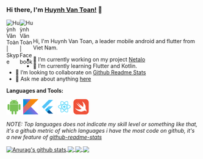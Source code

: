 ### Hi there, I'm [Huynh Van Toan!](https://github.com/ToanMobile) 👋

<a href="skype:hvtoan.dev?userinfo">
  <img align="left" alt="Huỳnh Văn Toàn | Skype" width="35px" src="https://upload.wikimedia.org/wikipedia/commons/6/60/Skype_logo_%282019%E2%80%93present%29.svg"/>
</a>
<a href="https://www.facebook.com/VanToanIT/">
  <img align="left" alt="Huỳnh Văn Toàn | Facebook" width="35px" src="https://upload.wikimedia.org/wikipedia/commons/thumb/c/c2/F_icon.svg/534px-F_icon.svg.png" />
</a>

<br />
<br />

Hi, I'm Huynh Van Toan, a leader mobile android and flutter from Viet Nam.

- 🔭 I’m currently working on my project [Netalo](https://github.com/ToanMobile/convoychat)
- 🌱 I’m currently learning Flutter and Kotlin.
- 👯 I’m looking to collaborate on [Github Readme Stats](https://github.com/ToanMobile/ToanMobile)
- 💬 Ask me about anything [here](https://github.com/ToanMobile/ToanMobile/issues)

**Languages and Tools:**  

<code><img height="40" src="https://raw.githubusercontent.com/github/explore/80688e429a7d4ef2fca1e82350fe8e3517d3494d/topics/android/android.png"></code>
<code><img height="40" src="https://raw.githubusercontent.com/github/explore/80688e429a7d4ef2fca1e82350fe8e3517d3494d/topics/kotlin/kotlin.png"></code>
<code><img height="40" src="https://raw.githubusercontent.com/github/explore/cebd63002168a05a6a642f309227eefeccd92950/topics/flutter/flutter.png"></code>
<code><img height="40" src="https://raw.githubusercontent.com/github/explore/80688e429a7d4ef2fca1e82350fe8e3517d3494d/topics/react-native/react-native.png"></code>
<code><img height="40" src="https://raw.githubusercontent.com/github/explore/80688e429a7d4ef2fca1e82350fe8e3517d3494d/topics/swift/swift.png"></code>    

<!--- 
  if you have forked this to use on your profile, 
  Change the `github-readme-stats.anuraghazra1.vercel.app` to `github-readme-stats.vercel.app` 
--->

<!-- Change the `github-readme-stats.anuraghazra1.vercel.app` to `github-readme-stats.vercel.app`  -->

*NOTE: Top languages does not indicate my skill level or something like that, it's a github metric of which languages i have the most code on github, it's a new feature of [github-readme-stats](https://github.com/ToanMobile/ToanMobile/issues)*


<a href="https://github.com/ToanMobile/ToanMobile">
  <img align="center" src="https://github-readme-stats.anuraghazra1.vercel.app/api?username=ToanMobile&include_all_commits=true&show_icons=true&theme=radical" alt="Anurag's github stats" />
</a>
<a href="https://github.com/ToanMobile/ToanMobile">
  <!-- Change the `github-readme-stats.anuraghazra1.vercel.app` to `github-readme-stats.vercel.app`  -->
  <img align="center" src="https://github-readme-stats.anuraghazra1.vercel.app/api/top-langs/?username=ToanMobile&layout=compact&theme=radical" />
</a>

<a href="https://github.com/ToanMobile/ToanMobile">
  <!-- Change the `github-readme-stats.anuraghazra1.vercel.app` to `github-readme-stats.vercel.app`  -->
  <img align="center" src="https://github-readme-stats.anuraghazra1.vercel.app/api/pin/?username=ToanMobile&repo=ToanMobile&theme=radical" />
</a>    
<a href="https://github.com/ToanMobile/ToanMobile">
  <!-- Change the `github-readme-stats.anuraghazra1.vercel.app` to `github-readme-stats.vercel.app`  -->
  <img align="center" src="https://github-readme-stats.anuraghazra1.vercel.app/api/pin/?username=ToanMobile&repo=ToanMobile&theme=radical" />
</a>

